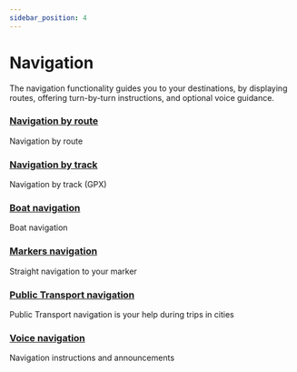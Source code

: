 ```yaml
---
sidebar_position: 4
---
```


# Navigation

The navigation functionality guides you to your destinations, by displaying routes, offering turn-by-turn instructions, and optional voice guidance.

### [Navigation by route](./route-navigation.md)

Navigation by route

### [Navigation by track](./gpx-navigation.md)

Navigation by track (GPX)

### [Boat navigation](./boat-navigation.md)

Boat navigation

### [Markers navigation](./markers-navigation.md)

Straight navigation to your marker

### [Public Transport navigation](./public-transport-navigation.md)

Public Transport navigation is your help during trips in cities

### [Voice navigation](./voice-navigation.md)

Navigation instructions and announcements